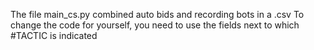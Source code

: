 The file main_cs.py combined auto bids and recording bots in a .csv
To change the code for yourself, you need to use the fields next to which #TACTIC is indicated
